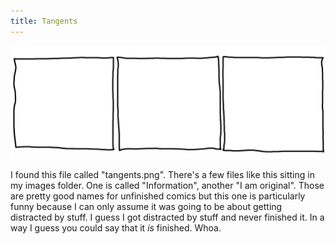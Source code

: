 ```yaml
---
title: Tangents
---
```


<img src="/comic/tangents.png" alt="Tangents" title="This is very deep.">

I found this file called "tangents.png". There's a few files like this sitting in my images folder. One is called "Information", another "I am original". Those are pretty good names for unfinished comics but this one is particularly funny because I can only assume it was going to be about getting distracted by stuff. I guess I got distracted by stuff and never finished it. In a way I guess you could say that it *is* finished. Whoa.